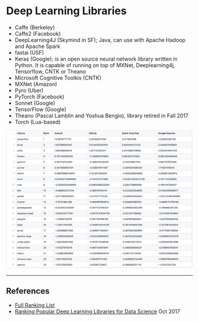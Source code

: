 # Deep Learning Libraries

* Caffe (Berkeley)
* Caffe2 (Facebook)
* DeepLearning4J (Skymind in SF); Java, can use with Apache Hadoop and Apache Spark
* fastai (USF)
* Keras (Google); is an open source neural network library written in Python. It is capable of running on top of MXNet, Deeplearning4j, Tensorflow, CNTK or Theano
* Microsoft Cognitive Toolkis (CNTK)
* MXNet (Amazon)
* Pyro (Uber)
* PyTorch (Facebook)
* Sonnet (Google)
* TensorFlow (Google)
* Theano (Pascal Lamblin and Yoshua Bengio), library retired in Fall 2017
* Torch (Lua-based)

![dl table](../images/dl_libraries.png)
 
 
---

## References
- [Full Ranking List](https://github.com/thedataincubator/data-science-blogs/blob/master/output/DL_libraries_final_Rankings.csv)
- [Ranking Popular Deep Learning Libraries for Data Science](https://blog.thedataincubator.com/2017/10/ranking-popular-deep-learning-libraries-for-data-science/) Oct 2017
